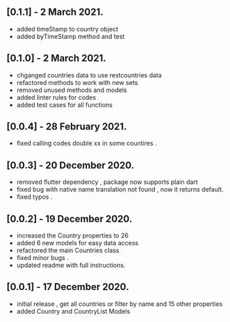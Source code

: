 ## [0.1.1] - 2 March 2021.
* added timeStamp to country object
* added byTimeStamp method and test

## [0.1.0] - 2 March 2021.
* chganged countries data to use restcountries data
* refactored methods to work with new sets
* removed unused methods and models 
* added linter rules for codes
* added test cases for all functions


## [0.0.4] - 28 February  2021.
* fixed calling codes double xx in some countires .

## [0.0.3] - 20 December 2020.

* removed flutter dependency , package now supports plain dart 
* fixed bug with  native name translation not found , now it returns default.
* fixed typos .

## [0.0.2] - 19 December 2020.

* increased the Country properties to 26 
* added 6 new models for easy data access
* refactored the main Countries class 
* fixed minor bugs .
* updated readme with full instructions.

## [0.0.1] - 17 December 2020.

* initial release , get all countries or filter by name and 15 other properties 
* added Country and CountryList Models 
